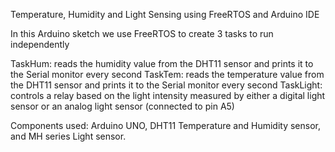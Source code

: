 Temperature, Humidity and Light Sensing using FreeRTOS and Arduino IDE

In this Arduino sketch we use FreeRTOS to create 3 tasks to run independently

TaskHum: reads the humidity value from the DHT11 sensor and prints it to the Serial monitor every second
TaskTem: reads the temperature value from the DHT11 sensor and prints it to the Serial monitor every second
TaskLight: controls a relay based on the light intensity measured by either a digital light sensor or an analog light sensor (connected to pin A5)

Components used: Arduino UNO, DHT11 Temperature and Humidity sensor, and MH series Light sensor.
